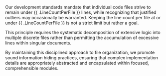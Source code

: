 Our development standards mandate that individual code files strive to remain under {{ .LineCountPerFile }} lines, while recognizing that justified outliers may occasionally be warranted.  Keeping the line count per file at or under {{ .LineCountPerFile }} is not a strict limit but rather a goal.

This principle requires the systematic decomposition of extensive logic into multiple discrete files rather than permitting the accumulation of excessive lines within singular documents.

By maintaining this disciplined approach to file organization, we promote sound information hiding practices, ensuring that complex implementation details are appropriately abstracted and encapsulated within focused, comprehensible modules.


